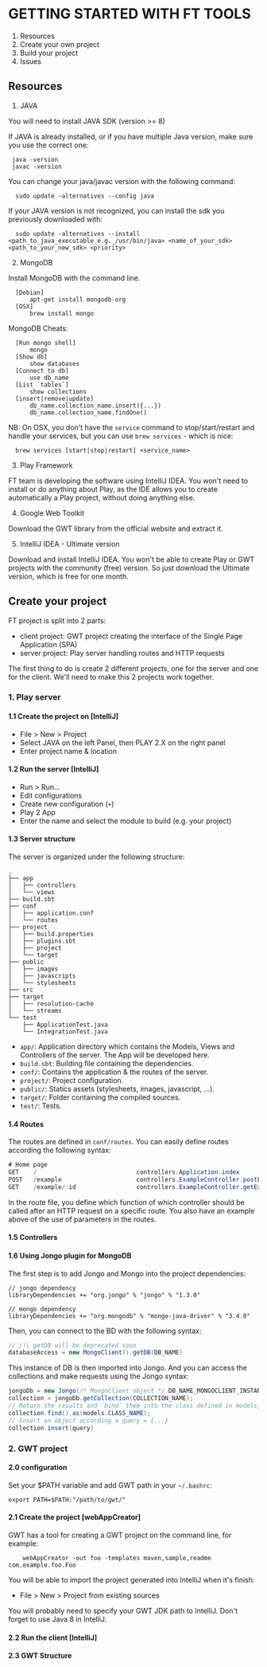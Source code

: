 GETTING STARTED WITH FT TOOLS
=============================

1. Resources
2. Create your own project
3. Build your project
4. Issues

Resources
---------

1. JAVA

You will need to install JAVA SDK (version >= 8)

 If JAVA is already installed, or if you have multiple Java version, make sure you use the correct one:
 ```
  java -version
  javac -version
 ```

You can change your java/javac version with the following command:

```
  sudo update -alternatives --config java
```

If your JAVA version is not recognized, you can install the sdk you previously downloaded with:

```
  sudo update -alternatives --install <path_to_java_executable_e.g._/usr/bin/java> <name_of_your_sdk> <path_to_your_new_sdk> <priority>
```

2. MongoDB

Install MongoDB with the command line.
```
  [Debian]
      apt-get install mongodb-org
  [OSX]
      brew install mongo
```
MongoDB Cheats:

```
  [Run mongo shell]
      mongo
  [Show db]
      show databases
  [Connect to db]
      use db_name
  [List `tables`]
      show collections
  [insert|remove|update]
      db_name.collection_name.insert({...})
      db_name.collection_name.findOne()
```

NB: On OSX, you don't have the `service` command to stop/start/restart and handle your services, but you can use `brew services` - which is nice:

```
  brew services [start|stop|restart] <service_name>
```

3. Play Framework

FT team is developing the software using IntelliJ IDEA. You won't need to install or do anything about Play, as the IDE allows you to create automatically a Play project, without doing anything else.

4. Google Web Toolkit

Download the GWT library from the official website and extract it.

5. IntelliJ IDEA - Ultimate version

Download and install IntelliJ IDEA. You won't be able to create Play or GWT projects with the community (free) version. So just download the Ultimate version, which is free for one month.

Create your project
-------------------

FT project is split into 2 parts:

- client project: GWT project creating the interface of the Single Page Application (SPA)
- server project: Play server handling routes and HTTP requests

The first thing to do is create 2 different projects, one for the server and one for the client. We'll need to make this 2 projects work together.

### 1. Play server

#### 1.1 Create the project on [IntelliJ]

* File > New > Project
* Select JAVA on the left Panel, then PLAY 2.X on the right panel
* Enter project name & location

#### 1.2 Run the server [IntelliJ]

* Run > Run...
* Edit configurations
* Create new configuration (`+`)
* Play 2 App
* Enter the name and select the module to build (e.g. your project)

#### 1.3 Server structure

The server is organized under the following structure:

```
.
├── app
│   ├── controllers
│   └── views
├── build.sbt
├── conf
│   ├── application.conf
│   └── routes
├── project
│   ├── build.properties
│   ├── plugins.sbt
│   ├── project
│   └── target
├── public
│   ├── images
│   ├── javascripts
│   └── stylesheets
├── src
├── target
│   ├── resolution-cache
│   └── streams
└── test
    ├── ApplicationTest.java
    └── IntegrationTest.java
```

* `app/`: Application directory which contains the Models, Views and Controllers of the server. The App will be developed here.
* `build.sbt`: Building file containing the dependencies.
* `conf/`: Contains the application & the routes of the server.
* `project/`: Project configuration.
* `public/`: Statics assets (stylesheets, images, javascript, ...).
* `target/`: Folder containing the compiled sources.
* `test/`: Tests.

#### 1.4 Routes

The routes are defined in `conf/routes`. You can easily define routes according the following syntax:

```java
# Home page
GET    /                            controllers.Application.index
POST   /example                     controllers.ExampleController.postExample()
GET    /example/:id                 controllers.ExampleController.getExample(id: String)
```

In the route file, you define which function of which controller should be called after an HTTP request on a specific route. You also have an example above of the use of parameters in the routes.

#### 1.5 Controllers



#### 1.6 Using Jongo plugin for MongoDB

The first step is to add Jongo and Mongo into the project dependencies:

```
// jongo dependency
libraryDependencies += "org.jongo" % "jongo" % "1.3.0"

// mongo dependency
libraryDependencies += "org.mongodb" % "mongo-java-driver" % "3.4.0"
```

Then, you can connect to the BD with the following syntax:

```java
// /!\ getDB will be deprecated soon
databaseAccess = new MongoClient().getDB(DB_NAME)
```

This instance of DB is then imported into Jongo. And you can access the collections and make requests using the Jongo syntax:

```java
jongoDb = new Jongo(/* MongoClient object */ DB_NAME_MONGOCLIENT_INSTANCIED);
collection = jongoDb.getCollection(COLLECTION_NAME);
// Return the results and `bind` them into the class defined in models, of name CLASS_NAME
collection.find().as(models.CLASS_NAME);
// Insert an object according a query = {...}
collection.insert(query)
```

### 2. GWT project

#### 2.0 configuration

Set your $PATH variable and add GWT path in your `~/.bashrc`:

```
export PATH=$PATH:"/path/to/gwt/"
```

#### 2.1 Create the project [webAppCreator]

GWT has a tool for creating a GWT project on the command line, for example:

```
    webAppCreator -out foo -templates maven,sample,readme com.example.foo.Foo
```

You will be able to import the project generated into IntelliJ when it's finish:

* File > New > Project from existing sources

You will probably need to specify your GWT JDK path to IntelliJ. Don't forget to use Java 8 in IntelliJ.


#### 2.2 Run the client [IntelliJ]

#### 2.3 GWT Structure
